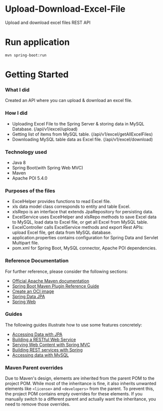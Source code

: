 # Upload-Download-Excel-File
Upload and download excel files REST API

# Run application
```
mvn spring-boot:run
```
# Getting Started

### What I did
Created an API where you can upload & download an excel file.

### How I did
* Uploading Excel File to the Spring Server & storing data in MySQL Database. (/api/v1/excel/upload)
* Getting list of items from MySQL table. (/api/v1/excel/getAllExcelFiles)
* Downloading MySQL table data as Excel file. (/api/v1/excel/download)

### Technology used
* Java 8
* Spring Boot(with Spring Web MVC)
* Maven
* Apache POI 5.4.0

### Purposes of the files
* ExcelHelper provides functions to read Excel file.
* xls data model class corresponds to entity and table Excel.
* xlsRepo is an interface that extends JpaRepository for persisting data.
* ExcelService uses ExcelHelper and xlsRepo methods to save Excel data to MySQL, load data to Excel file, or get all Excel from MySQL table.
* ExcelController calls ExcelService methods and export Rest APIs: upload Excel file, get data from MySQL database.
* application.properties contains configuration for Spring Data and Servlet Multipart file.
* pom.xml for Spring Boot, MySQL connector, Apache POI dependencies.

### Reference Documentation
For further reference, please consider the following sections:

* [Official Apache Maven documentation](https://maven.apache.org/guides/index.html)
* [Spring Boot Maven Plugin Reference Guide](https://docs.spring.io/spring-boot/3.5.3/maven-plugin)
* [Create an OCI image](https://docs.spring.io/spring-boot/3.5.3/maven-plugin/build-image.html)
* [Spring Data JPA](https://docs.spring.io/spring-boot/3.5.3/reference/data/sql.html#data.sql.jpa-and-spring-data)
* [Spring Web](https://docs.spring.io/spring-boot/3.5.3/reference/web/servlet.html)

### Guides
The following guides illustrate how to use some features concretely:

* [Accessing Data with JPA](https://spring.io/guides/gs/accessing-data-jpa/)
* [Building a RESTful Web Service](https://spring.io/guides/gs/rest-service/)
* [Serving Web Content with Spring MVC](https://spring.io/guides/gs/serving-web-content/)
* [Building REST services with Spring](https://spring.io/guides/tutorials/rest/)
* [Accessing data with MySQL](https://spring.io/guides/gs/accessing-data-mysql/)

### Maven Parent overrides

Due to Maven's design, elements are inherited from the parent POM to the project POM.
While most of the inheritance is fine, it also inherits unwanted elements like `<license>` and `<developers>` from the parent.
To prevent this, the project POM contains empty overrides for these elements.
If you manually switch to a different parent and actually want the inheritance, you need to remove those overrides.